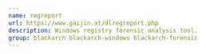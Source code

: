 ```yaml
---
name: regreport
url: https://www.gaijin.at/dlregreport.php
description: Windows registry forensic analysis tool.
group: blackarch blackarch-windows blackarch-forensic
---
```


